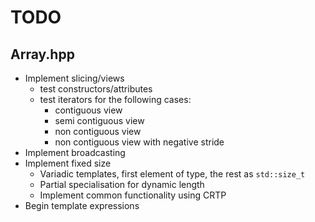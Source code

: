 # TODO

## Array.hpp

* Implement slicing/views
    * test constructors/attributes
    * test iterators for the following cases:
        - contiguous view
        - semi contiguous view
        - non contiguous view
        - non contiguous view with negative stride
* Implement broadcasting
* Implement fixed size
    * Variadic templates, first element of type, the rest as `std::size_t`
    * Partial specialisation for dynamic length
    * Implement common functionality using CRTP
* Begin template expressions
